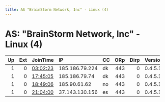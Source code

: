 ```yaml
---
title: AS "BrainStorm Network, Inc" - Linux (4)
---
```


# AS: "BrainStorm Network, Inc" - Linux (4)

|   Up |   Ext | JoinTime                                                                                            | IP             | CC   |   ORp |   Dirp | Version   | Contact   | Nickname   |   eFamMembers |
|-----:|------:|:----------------------------------------------------------------------------------------------------|:---------------|:-----|------:|-------:|:----------|:----------|:-----------|--------------:|
|    1 |     0 | [03:02:23](https://metrics.torproject.org/rs.html#details/E936C0D508DF4ACF37001DB967515D5F52D2D6BC) | 185.186.79.224 | dk   |   443 |      0 | 0.4.5.10  | None      | Unnamed    |             1 |
|    1 |     0 | [17:45:05](https://metrics.torproject.org/rs.html#details/9398FF8AA4F4B4BC913F88B00AC02B4697BFFD25) | 185.186.79.74  | dk   |   443 |      0 | 0.4.5.10  | None      | Unnamed    |             1 |
|    1 |     0 | [18:49:06](https://metrics.torproject.org/rs.html#details/8215A1D1C07A626877146865D60B41995D448EF3) | 185.90.61.62   | no   |   443 |      0 | 0.4.5.10  | None      | Unnamed    |             1 |
|    1 |     0 | [21:04:00](https://metrics.torproject.org/rs.html#details/ED46D69B9BE035D90088428D4BFCC0EA41D89A01) | 37.143.130.156 | es   |   443 |      0 | 0.4.5.10  | None      | Unnamed    |             1 |
